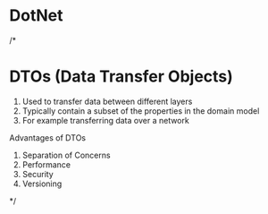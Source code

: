 # DotNet

/\*

# DTOs (Data Transfer Objects)

1. Used to transfer data between different layers
2. Typically contain a subset of the properties in the domain model
3. For example transferring data over a network

Advantages of DTOs

1. Separation of Concerns
2. Performance
3. Security
4. Versioning

\*/
